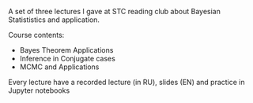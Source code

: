A set of three lectures I gave at STC reading club about Bayesian Statististics and application.

Course contents:

- Bayes Theorem Applications
- Inference in Conjugate cases
- MCMC and Applications

Every  lecture have a recorded lecture (in RU), slides (EN) and practice in Jupyter notebooks
